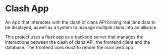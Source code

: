 # Clash App
An App that interactes with the clash of clans API brining real time data to be displayed, aswell as a system to manage multiple clans into an alliance

This project uses a flask app as a backend server that manages the interactions between the clash of clans API, the frontend client and the database.
The frontend uses react to render the main web app
